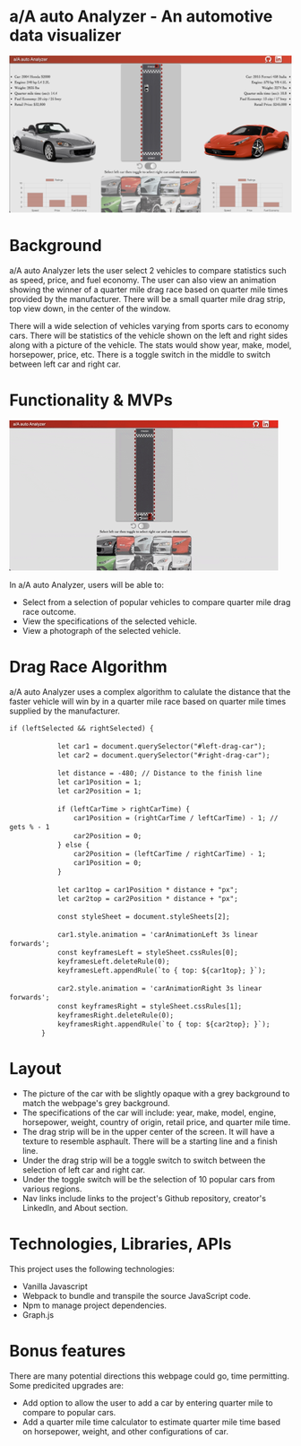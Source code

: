 # a/A auto Analyzer - An automotive data visualizer 

![Alt Text](./Screenshot%202023-07-24%20at%206.35.01%20PM.png)


# Background 

a/A auto Analyzer lets the user select 2 vehicles to compare statistics such as speed, price, and fuel economy. The user can also view an animation showing the winner of a quarter mile drag race based on quarter mile times provided by the manufacturer. There will be a small quarter mile drag strip, top view down, in the center of the window. 

There will a wide selection of vehicles varying from sports cars to economy cars. There will be statistics of the vehicle shown on the left and right sides along with a picture of the vehicle. The stats would show year, make, model, horsepower, price, etc. There is a toggle switch in the middle to switch between left car and right car.

# Functionality & MVPs

![Alt Text](/aA.gif)

In a/A auto Analyzer, users will be able to:

- Select from a selection of popular vehicles to compare quarter mile drag race outcome.
- View the specifications of the selected vehicle.
- View a photograph of the selected vehicle.

# Drag Race Algorithm 

a/A auto Analyzer uses a complex algorithm to calulate the distance that the faster vehicle will win by in a quarter mile race based on quarter mile times supplied by the manufacturer.  

```
if (leftSelected && rightSelected) {

            let car1 = document.querySelector("#left-drag-car");
            let car2 = document.querySelector("#right-drag-car");

            let distance = -480; // Distance to the finish line
            let car1Position = 1;
            let car2Position = 1;
            
            if (leftCarTime > rightCarTime) {
                car1Position = (rightCarTime / leftCarTime) - 1; // gets % - 1
                car2Position = 0;
            } else {
                car2Position = (leftCarTime / rightCarTime) - 1;
                car1Position = 0;
            }

            let car1top = car1Position * distance + "px";
            let car2top = car2Position * distance + "px";
            
            const styleSheet = document.styleSheets[2];

            car1.style.animation = 'carAnimationLeft 3s linear forwards';
            const keyframesLeft = styleSheet.cssRules[0];
            keyframesLeft.deleteRule(0);
            keyframesLeft.appendRule(`to { top: ${car1top}; }`);
          
            car2.style.animation = 'carAnimationRight 3s linear forwards';
            const keyframesRight = styleSheet.cssRules[1];
            keyframesRight.deleteRule(0);
            keyframesRight.appendRule(`to { top: ${car2top}; }`);
        }
```

# Layout

- The picture of the car with be slightly opaque with a grey background to match the webpage's grey background.
- The specifications of the car will include: year, make, model, engine, horsepower, weight, country of origin, retail price, and quarter mile time.  
- The drag strip will be in the upper center of the screen. It will have a texture to resemble asphault. There will be a starting line and a finish line. 
- Under the drag strip will be a toggle switch to switch between the selection of left car and right car. 
- Under the toggle switch will be the selection of 10 popular cars from various regions.
- Nav links include links to the project's Github repository, creator's LinkedIn, and About section.

# Technologies, Libraries, APIs

This project uses the following technologies:

- Vanilla Javascript 
- Webpack to bundle and transpile the source JavaScript code.
- Npm to manage project dependencies.
- Graph.js

# Bonus features

There are many potential directions this webpage could go, time permitting. Some predicited upgrades are:

- Add option to allow the user to add a car by entering quarter mile to compare to popular cars. 
- Add a quarter mile time calculator to estimate quarter mile time based on horsepower, weight, and other configurations of car. 
